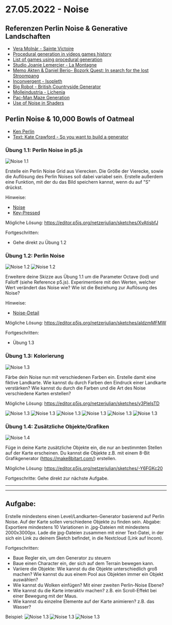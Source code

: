 # 27.05.2022 - Noise


## Referenzen Perlin Noise & Generative Landschaften 

* [Vera Molnàr - Sainte Victoire](https://dam.org/museum/artists_ui/artists/molnar-vera/sainte-victoire/)
* [Procedural generation in videos games history](https://en.wikipedia.org/wiki/Procedural_generation#Early_history)
* [List of games using procedural generation](https://en.wikipedia.org/wiki/List_of_games_using_procedural_generation)
* [Studio Joanie Lemercier - La Montagne](https://joanielemercier.com/lamontagne/)
* [Memo Akten & Daniel Berio- Bozork Quest: In search for the lost Stroompang](https://vimeo.com/113106061)
* [Inconvergent - Isopleth](https://inconvergent.net/app/isopleth/)
* [Big Robot - British Countryside Generator](https://bldgblog.com/2013/04/british-countryside-generator/)
* [Molleindustria - Lichenia](https://molleindustria.org/lichenia/)
* [Pac-Man Maze Generation](https://shaunlebron.github.io/pacman-mazegen/)
* [Use of Noise in Shaders](https://thebookofshaders.com/11/)


## Perlin Noise & 10,000 Bowls of Oatmeal
* [Ken Perlin](https://de.wikipedia.org/wiki/Ken_Perlin)
* [Text: Kate Crawford - So you want to build a generator](https://galaxykate0.tumblr.com/post/139774965871/so-you-want-to-build-a-generator)

### Übung 1.1: Perlin Noise in p5.js
![Noise 1.1](https://github.com/juliannetzer/zweites_studienjahr_sose_2022/blob/main/assets/1_1_PerlinNoise.jpg)

Erstelle ein Perlin Noise Grid aus Vierecken. Die Größe der Vierecke, sowie die Auflösung des Perlin Noises soll dabei variabel sein. Erstelle außerdem eine Funktion, mit der du das Bild speichern kannst, wenn du auf "S" drückst. 

Hinweise: 
* [Noise](https://p5js.org/reference/#/p5/noise)
* [Key-Pressed](https://p5js.org/reference/#/p5/keyPressed)

Mögliche Lösung: https://editor.p5js.org/netzerjulian/sketches/XvAtisbfJ

Fortgeschritten: 
* Gehe direkt zu Übung 1.2

### Übung 1.2: Perlin Noise
![Noise 1.2](https://github.com/juliannetzer/zweites_studienjahr_sose_2022/blob/main/assets/1_2_PerlinNoise_Octaves1.jpg)
![Noise 1.2](https://github.com/juliannetzer/zweites_studienjahr_sose_2022/blob/main/assets/1_2_PerlinNoise_Octaves8.jpg)

Erweitere deine Skizze aus Übung 1.1 um die Parameter Octave (lod) und Falloff (siehe Reference p5.js). Experimentiere mit den Werten, welcher Wert verändert das Noise wie? Wie ist die Beziehung zur Auflösung des Noise? 

Hinweise: 
* [Noise-Detail](https://p5js.org/reference/#/p5/noiseDetail)

Mögliche Lösung: 
https://editor.p5js.org/netzerjulian/sketches/aldzmMFMW

Fortgeschritten: 
* Übung 1.3 

### Übung 1.3: Kolorierung
![Noise 1.3](https://github.com/juliannetzer/zweites_studienjahr_sose_2022/blob/main/assets/1_3_Perlin_Noise.jpg)

Färbe dein Noise nun mit verschiedenen Farben ein. Erstelle damit eine fiktive Landkarte. Wie kannst du durch Farben den Eindruck einer Landkarte verstärken? Wie kannst du durch die Farben und die Art des Noise verschiedene Karten erstellen? 

Mögliche Lösung: 
https://editor.p5js.org/netzerjulian/sketches/y3PleIsTD

![Noise 1.3](https://github.com/juliannetzer/zweites_studienjahr_sose_2022/blob/main/assets/Maps/maps_1.jpg)
![Noise 1.3](https://github.com/juliannetzer/zweites_studienjahr_sose_2022/blob/main/assets/Maps/maps_2.jpg)
![Noise 1.3](https://github.com/juliannetzer/zweites_studienjahr_sose_2022/blob/main/assets/Maps/maps_3.jpg)
![Noise 1.3](https://github.com/juliannetzer/zweites_studienjahr_sose_2022/blob/main/assets/Maps/maps_4.jpg)
![Noise 1.3](https://github.com/juliannetzer/zweites_studienjahr_sose_2022/blob/main/assets/Maps/maps_5.jpg)
![Noise 1.3](https://github.com/juliannetzer/zweites_studienjahr_sose_2022/blob/main/assets/Maps/maps_6.jpg)

### Übung 1.4: Zusätzliche Objekte/Grafiken
![Noise 1.4](https://github.com/juliannetzer/zweites_studienjahr_sose_2022/blob/main/assets/1_4_Objekte.jpg)

Füge in deine Karte zusätzliche Objekte ein, die nur an bestimmten Stellen auf der Karte erscheinen. Du kannst die Objekte z.B. mit einem 8-Bit Grafikgenerator (https://make8bitart.com/) erstellen. 

Mögliche Lösung: 
https://editor.p5js.org/netzerjulian/sketches/-Y6FGKc20

Fortgeschritte: 
Gehe direkt zur nächste Aufgabe. 

***
***

## Aufgabe: 
Erstelle mindestens einen Level/Landkarten-Generator basierend auf Perlin Noise. Auf der Karte sollen verschiedene Objekte zu finden sein.
Abgabe: Exportiere mindestens 10 Variationen in .jpg-Dateien mit mindestens 2000x3000px. Lade die jpg-Dateien zusammen mit einer Text-Datei, in der sich ein Link zu deinem Sketch befindet, in die Nextcloud (Link auf Incom).

Fortgeschritten: 
* Baue Regler ein, um den Generator zu steuern
* Baue einen Character ein, der sich auf dem Terrain bewegen kann. 
* Variiere die Objekte: Wie kannst du die Objekte unterschiedlich groß machen? Wie kannst du aus einem Pool aus Objekten immer ein Objekt auswählen? 
* Wie kannst du Wolken einfügen? Mit einer zweiten Perlin-Noise Ebene? 
* Wie kannst du die Karte interaktiv machen? z.B. ein Scroll-Effekt bei einer Bewegung mit der Maus.
* Wie kannst du einzelne Elemente auf der Karte animieren? z.B. das Wasser? 

Beispiel:
![Noise 1.3](https://github.com/juliannetzer/zweites_studienjahr_sose_2022/blob/main/assets/BeispielMap.jpg)
![Noise 1.3](https://github.com/juliannetzer/zweites_studienjahr_sose_2022/blob/main/assets/BeispielMap2.jpg)
![Noise 1.3](https://github.com/juliannetzer/zweites_studienjahr_sose_2022/blob/main/assets/BeispielMap3.jpg)






